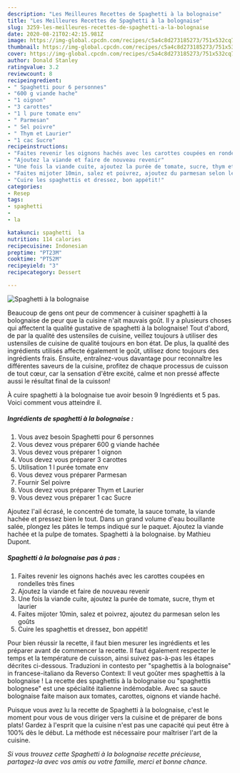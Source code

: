 ```yaml
---
description: "Les Meilleures Recettes de Spaghetti à la bolognaise"
title: "Les Meilleures Recettes de Spaghetti à la bolognaise"
slug: 3259-les-meilleures-recettes-de-spaghetti-a-la-bolognaise
date: 2020-08-21T02:42:15.981Z
image: https://img-global.cpcdn.com/recipes/c5a4c8d273185273/751x532cq70/spaghetti-a-la-bolognaise-photo-principale-de-la-recette.jpg
thumbnail: https://img-global.cpcdn.com/recipes/c5a4c8d273185273/751x532cq70/spaghetti-a-la-bolognaise-photo-principale-de-la-recette.jpg
cover: https://img-global.cpcdn.com/recipes/c5a4c8d273185273/751x532cq70/spaghetti-a-la-bolognaise-photo-principale-de-la-recette.jpg
author: Donald Stanley
ratingvalue: 3.2
reviewcount: 8
recipeingredient:
- " Spaghetti pour 6 personnes"
- "600 g viande hache"
- "1 oignon"
- "3 carottes"
- "1 l pure tomate env"
- " Parmesan"
- " Sel poivre"
- " Thym et Laurier"
- "1 cac Sucre"
recipeinstructions:
- "Faites revenir les oignons hachés avec les carottes coupées en rondelles très fines"
- "Ajoutez la viande et faire de nouveau revenir"
- "Une fois la viande cuite, ajoutez la purée de tomate, sucre, thym et laurier"
- "Faites mijoter 10min, salez et poivrez, ajoutez du parmesan selon les goûts"
- "Cuire les spaghettis et dressez, bon appétit!"
categories:
- Resep
tags:
- spaghetti
- 
- la

katakunci: spaghetti  la 
nutrition: 114 calories
recipecuisine: Indonesian
preptime: "PT23M"
cooktime: "PT52M"
recipeyield: "3"
recipecategory: Dessert

---
```



![Spaghetti à la bolognaise](https://img-global.cpcdn.com/recipes/c5a4c8d273185273/751x532cq70/spaghetti-a-la-bolognaise-photo-principale-de-la-recette.jpg)

Beaucoup de gens ont peur de commencer à cuisiner spaghetti à la bolognaise de peur que la cuisine n'ait mauvais goût. Il y a plusieurs choses qui affectent la qualité gustative de spaghetti à la bolognaise! Tout d'abord, de par la qualité des ustensiles de cuisine, veillez toujours à utiliser des ustensiles de cuisine de qualité toujours en bon état. De plus, la qualité des ingrédients utilisés affecte également le goût, utilisez donc toujours des ingrédients frais. Ensuite, entraînez-vous davantage pour reconnaître les différentes saveurs de la cuisine, profitez de chaque processus de cuisson de tout cœur, car la sensation d'être excité, calme et non pressé affecte aussi le résultat final de la cuisson!

<!--inarticleads1-->

À cuire spaghetti à la bolognaise tue avoir besoin 9 Ingrédients et 5 pas. Voici comment vous atteindre il.

##### Ingrédients de spaghetti à la bolognaise :

1. Vous avez besoin  Spaghetti pour 6 personnes
1. Vous devez vous préparer 600 g viande hachée
1. Vous devez vous préparer 1 oignon
1. Vous devez vous préparer 3 carottes
1. Utilisation 1 l purée tomate env
1. Vous devez vous préparer  Parmesan
1. Fournir  Sel poivre
1. Vous devez vous préparer  Thym et Laurier
1. Vous devez vous préparer 1 cac Sucre


Ajoutez l&#39;ail écrasé, le concentré de tomate, la sauce tomate, la viande hachée et pressez bien le tout. Dans un grand volume d&#39;eau bouillante salée, plongez les pâtes le temps indiqué sur le paquet. Ajoutez la viande hachée et la pulpe de tomates. Spaghetti à la bolognaise. by Mathieu Dupont. 

<!--inarticleads2-->

##### Spaghetti à la bolognaise pas à pas :

1. Faites revenir les oignons hachés avec les carottes coupées en rondelles très fines
1. Ajoutez la viande et faire de nouveau revenir
1. Une fois la viande cuite, ajoutez la purée de tomate, sucre, thym et laurier
1. Faites mijoter 10min, salez et poivrez, ajoutez du parmesan selon les goûts
1. Cuire les spaghettis et dressez, bon appétit!


Pour bien réussir la recette, il faut bien mesurer les ingrédients et les préparer avant de commencer la recette. Il faut également respecter le temps et la température de cuisson, ainsi suivez pas-à-pas les étapes décrites ci-dessous. Traduzioni in contesto per &#34;spaghettis à la bolognaise&#34; in francese-italiano da Reverso Context: Il veut goûter mes spaghettis à la bolognaise ! La recette des spaghettis à la bolognaise ou &#34;spaghettis bolognese&#34; est une spécialité italienne indémodable. Avec sa sauce bolognaise faite maison aux tomates, carottes, oignons et viande haché. 

<!--inarticleads1-->

<p>
Puisque vous avez lu la recette de Spaghetti à la bolognaise, c'est le moment pour vous de vous diriger vers la cuisine et de préparer de bons plats! Gardez à l'esprit que la cuisine n'est pas une capacité qui peut être à 100% dès le début. La méthode est nécessaire pour maîtriser l'art de la cuisine.
</p>

<p>
<i>Si vous trouvez cette Spaghetti à la bolognaise recette précieuse, partagez-la avec vos amis ou votre famille, merci et bonne chance.</i>
</p>
